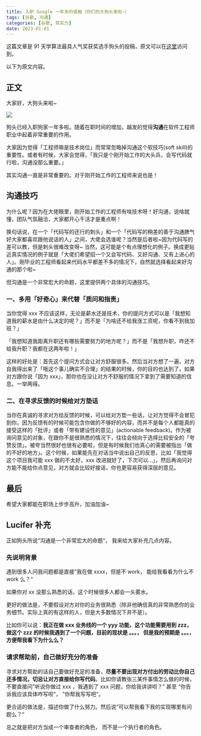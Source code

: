 ```yaml
---
title: 入职 Google 一年多的感触（你们的大狗头来啦~）
tags: [谷歌, 沟通]
categories: [谷歌, 软实力]
date: 2023-01-01
---
```


这篇文章是 91 天学算法最具人气奖获奖选手狗头的投稿，原文可以在[这里](https://github.com/lilyzhaoyilu/LeetCode-Notes/blob/master/articles/%E6%B2%9F%E9%80%9A%E5%B1%85%E7%84%B6%E4%B9%9F%E6%98%AF%E7%A8%8B%E5%BA%8F%E5%91%98%E7%9A%84%E8%A6%81%E6%B1%82%EF%80%BF.md "原文地址")访问到。

以下为原文内容。

<!-- more -->

## 正文

大家好，大狗头来啦~

![](https://tva1.sinaimg.cn/large/008vxvgGly1h8u8ybymbaj30lc0sgq72.jpg)

狗头已经入职狗家一年多啦。随着在职时间的增加，越发的觉得**沟通**在软件工程师职业中起着非常重要的作用。

大家因为觉得「工程师嘛是技术岗位」而常常忽略掉沟通这个软技巧(soft skill)的重要性。或者有时候，大家会觉得，「我只是个刚开始工作的大头兵，会写代码就行啦，沟通没那么重要。」

其实沟通一直是非常重要的。对于刚开始工作的工程师来说也是！

## 沟通技巧

为什么呢？因为在大佬眼里，刚开始工作的工程师有啥技术呀！好沟通，说啥就懂，团队气氛融洽，大家都开心干活才是重点啊！

换句话说，在一个「代码写的还行的刺头」和一个「代码写的稍差的善于沟通脾气好大家都喜欢跟他说话的人」之间，大佬会选谁呢？当然是后者啦~因为代码写的差可以教，但是刺头很难改变呀~ 当然，这可能是个有点理想化的例子。换成更贴近真实情况的例子就是「大佬们希望招一个又会写代码、又好沟通、又有上进心的人」。刚毕业的工程师看起来代码水平都差不多的情况下，自然就选择看起来好沟通的那个啦~

但沟通是一个非常宏大的命题，这里提供两个具体的沟通技巧。

### 一、多用「好奇心」来代替「质问和指责」

当你觉得 xxx 不应该这样，无论是薪水还是技术，你的提问方式可以是「我想知道我的薪水是由什么决定的呢？」而不是「为啥还不给我涨工资呢，你看不到我加班？」

「我想知道我距离升职还有哪些需要努力的地方呢？」而不是「我想升职，咋还不给我升职？我都在这两年啦！」

这样的好处是：首先这个提问方式会让对方舒服很多。然后当对方想了一遍，对方自我得出来了「哦这个事儿确实不合理」的结果的时候，你的目的也达到了。如果对方跟你说「因为 xxx」，那你也在没让对方不舒服的情况下拿到了需要知道的信息。一举两得。

### 二、在寻求反馈的时候给对方垫话

当你在真诚的寻求对方给反馈的时候，可以给对方垫一些话，让对方觉得不会冒犯到你。因为反馈有的时候可能包含你做的不够好的内容，而并不是每个人都能真的接受这样的「批评」或者「带有建设性的意见」(actionable feedback)。作为被询问意见的对象，在跟你不是很熟悉的情况下，往往会倾向于选择比较安全的「夸赞反馈」。被夸当然很好也很有必要啦，但是有时候我们也真心的需要被指出「做的不好的地方」。这个时候，如果能先在对话当中说出自己的反思，比如「我觉得这个项目我可能 xxx 做的不太好，xxx 改进就好了，下次可以…」，然后再询问对方能不能给你点意见，对方就会比较好接话，你也更容易获得深层的意见。

## 最后

希望大家都能在职场上步步高升，加油加油~

## Lucifer 补充

正如狗头所说“沟通是一个非常宏大的命题“， 我来给大家补充几点内容。

### 先说明背景

遇到很多人问我问题都是直接”我在做 xxxx，但是不 work， 能给我看看为什么不 work 么？“

如果你对 xx 没那么熟悉的话，这个时候很多人都会一头雾水。

更好的做法是，不要假设对方对你的业务很熟悉（除非他确信真的非常熟悉你的业务细节。实际上真的有这样的人，但是大多数情况下并不是）。

比如你可以说：**我正在做 xxx 业务线的一个 yyy 功能，这个功能需要用到 zzz，做这个 zzz 的时候我遇到了一个问题，目前的现状是 。。。， 但是我的预期是 。。。，方便帮我看下为什么么？**

### 请求帮助前，自己做好充分的准备

寻求对方帮助的话自己要做好充足的准备，**尽量不要出现对方付出的劳动比你自己还多情况，切忌让对方直接给你写代码**。比如你请教张三某件事情怎么做的时候，不要直接问”听说你做过 xxx ，我遇到了 xxx 问题，你给我讲讲呗？” 甚至 “你告诉我应该具体咋写呗“， ”你帮我写写吧“。

更合适的做法是，描述你做了什么努力。然后说”可以帮我看下我的实现哪里有问题么？“

总之就是把对方当成一个审查者的角色， 而不是一个执行者的角色。
